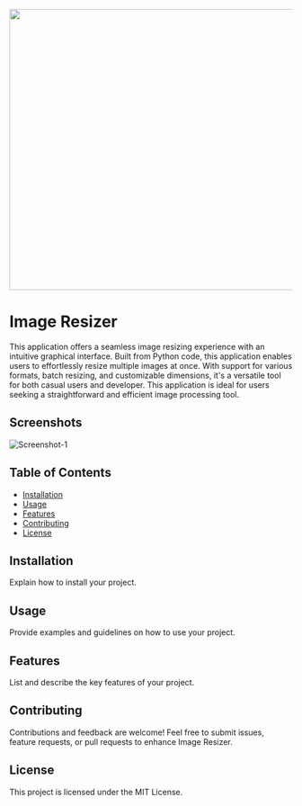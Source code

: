 <p align="center">
  <img width="660" height="500" src="https://i.ibb.co/hyL0Xt0/Image-Resizer.png">
</p>

# Image Resizer

This application offers a seamless image resizing experience with an intuitive graphical interface. Built from Python code, this application enables users to effortlessly resize multiple images at once. With support for various formats, batch resizing, and customizable dimensions, it's a versatile tool for both casual users and developer. This application is ideal for users seeking a straightforward and efficient image processing tool. 

## Screenshots 

<img src="INSERT.SCREENSHOT.IMAGE.URL.HERE.png" alt="Screenshot-1" border="0"> 

## Table of Contents 

- [Installation](#installation) 
- [Usage](#usage) 
- [Features](#features) 
- [Contributing](#contributing) 
- [License](#license) 

## Installation 

Explain how to install your project. 

## Usage 

Provide examples and guidelines on how to use your project. 

## Features 

List and describe the key features of your project. 

## Contributing 

Contributions and feedback are welcome! Feel free to submit issues, feature requests, or pull requests to enhance Image Resizer.

## License 

This project is licensed under the MIT License. 